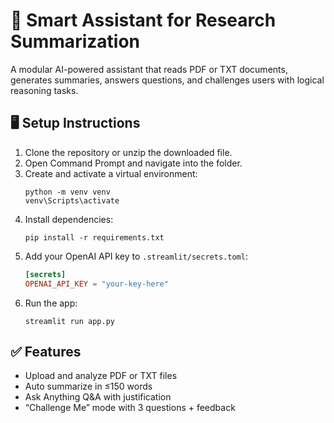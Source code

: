
# 🧠 Smart Assistant for Research Summarization

A modular AI-powered assistant that reads PDF or TXT documents, generates summaries, answers questions, and challenges users with logical reasoning tasks.

## 🖥️ Setup Instructions

1. Clone the repository or unzip the downloaded file.
2. Open Command Prompt and navigate into the folder.
3. Create and activate a virtual environment:
   ```
   python -m venv venv
   venv\Scripts\activate
   ```
4. Install dependencies:
   ```
   pip install -r requirements.txt
   ```
5. Add your OpenAI API key to `.streamlit/secrets.toml`:
   ```toml
   [secrets]
   OPENAI_API_KEY = "your-key-here"
   ```
6. Run the app:
   ```
   streamlit run app.py
   ```

## ✅ Features

- Upload and analyze PDF or TXT files
- Auto summarize in ≤150 words
- Ask Anything Q&A with justification
- “Challenge Me” mode with 3 questions + feedback
